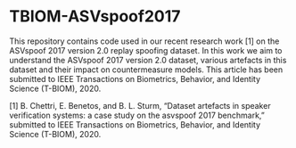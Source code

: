 # TBIOM-ASVspoof2017
This repository contains code used in our recent research work [1] on the ASVspoof 2017 version 2.0 replay spoofing dataset. In this work we aim to understand the ASVspoof 2017 version 2.0 dataset, various artefacts in this dataset and their impact on countermeasure models. This article has been submitted to IEEE Transactions on Biometrics, Behavior, and Identity Science (T-BIOM), 2020.


[1] B. Chettri, E. Benetos, and B. L. Sturm, “Dataset artefacts in speaker verification systems: a case study on the asvspoof 2017 benchmark,” submitted to IEEE Transactions on Biometrics, Behavior, and Identity Science (T-BIOM), 2020.
